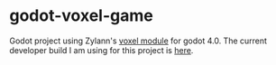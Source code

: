 # godot-voxel-game

Godot project using Zylann's [voxel module](https://github.com/Zylann/godot_voxel) for godot 4.0.
The current developer build I am using for this project is [here](https://github.com/Zylann/godot_voxel/actions/runs/2603605067).
